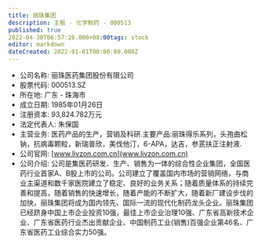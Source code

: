 ```yaml
---
title: 丽珠集团
description: 主板 - 化学制药 - 000513
published: true
2022-04-30T06:57:28.000+08:00tags: stock
editor: markdown
dateCreated: 2022-01-01T00:00:00.000Z
---
```


- 公司名称: 丽珠医药集团股份有限公司
- 股票代码: 000513.SZ
- 所在地: 广东 - 珠海市
- 成立日期: 1985年01月26日
- 注册资本: 93,824.782万元
- 法定代表人: 朱保国
- 主营业务: 医药产品的生产，营销及科研.主要产品:丽珠得乐系列，头孢曲松钠，抗病毒颗粒，新瑞普欣，美伐他汀，6-APA，达吉，参芪扶正注射液.
- 公司官网: [www.livzon.com.cn](www.livzon.com.cn)
- 公司介绍: 公司是集医药研发、生产、销售为一体的综合性企业集团，全国医药行业首家A、B股上市的公司。公司建立了覆盖国内市场的营销网络，与商业主渠道和数千家医院建立了稳定、良好的业务关系；随着质量体系的持续完善和提高，随着销售的快速增长，随着产能的不断扩大，随着新厂建设步伐的加快，丽珠集团将成为国内领先、国际一流的现代化制药龙头企业。丽珠集团已经跻身中国上市企业投资10强，最佳上市企业治理10强、广东省高新技术企业、广东省医药行业杰出贡献企业、中国制药工业(销售)百强企业第46名、广东省医药工业综合实力50强。


